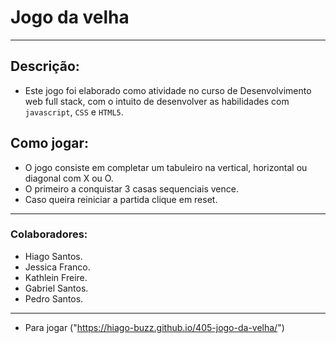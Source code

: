 # Jogo da velha
---

## Descrição:

- Este jogo foi elaborado como atividade no curso de Desenvolvimento web full stack, com o intuito de desenvolver as habilidades com `javascript`, `CSS` e `HTML5`.


## Como jogar:
- O jogo consiste em completar um tabuleiro na vertical, horizontal ou diagonal com X ou O.
- O primeiro a conquistar 3 casas sequenciais vence. 
- Caso queira reiniciar a partida clique em reset.
---
### Colaboradores:
- Hiago Santos.
- Jessica Franco.
- Kathlein Freire.
- Gabriel Santos.
- Pedro Santos. 

---

- Para jogar ("https://hiago-buzz.github.io/405-jogo-da-velha/")   